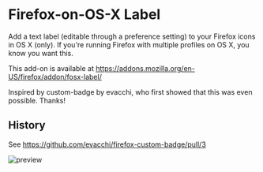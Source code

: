 Firefox-on-OS-X Label
============

Add a text label (editable through a preference setting) to your Firefox icons in OS X (only). If you're running Firefox with multiple profiles on OS X, you know you want this.

This add-on is available at https://addons.mozilla.org/en-US/firefox/addon/fosx-label/

Inspired by custom-badge by evacchi, who first showed that this was even possible. Thanks!

History
------

See https://github.com/evacchi/firefox-custom-badge/pull/3

![preview](http://imgur.com/CMfevmQ.png)
